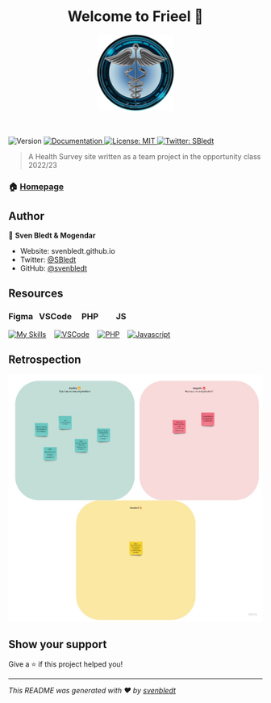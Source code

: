 <h1 align="center">Welcome to Frieel 👋</h1>
<center><img width="30%" src="https://github.com/svenbledt/personalHealthSurvey/raw/master/img/logo.png"></center><br><br>
<p>
  <img alt="Version" src="https://img.shields.io/badge/version-1.0.0-blue.svg?cacheSeconds=2592000" />
  <a href="https://github.com/svenbledt/personalHealthSurvey#readme" target="_blank">
    <img alt="Documentation" src="https://img.shields.io/badge/documentation-yes-brightgreen.svg" />
  </a>
  <a href="https://github.com/svenbledt/personalHealthSurvey/blob/master/LICENSE" target="_blank">
    <img alt="License: MIT" src="https://img.shields.io/github/license/svenbledt/personalHealthSurvey" />
  </a>
  <a href="https://twitter.com/SBledt" target="_blank">
    <img alt="Twitter: SBledt" src="https://img.shields.io/twitter/follow/SBledt.svg?style=social" />
  </a>
</p>

> A Health Survey site written as a team project in the opportunity class 2022/23

### 🏠 [Homepage](https://github.com/svenbledt/personalHealthSurvey#readme)

## Author

👤 **Sven Bledt & Mogendar**

- Website: svenbledt.github.io
- Twitter: [@SBledt](https://twitter.com/SBledt)
- GitHub: [@svenbledt](https://github.com/svenbledt)

## Resources
### Figma&nbsp;&nbsp;&nbsp;VSCode&nbsp;&nbsp;&nbsp;&nbsp;&nbsp;PHP&nbsp;&nbsp;&nbsp;&nbsp;&nbsp;&nbsp;&nbsp;&nbsp;&nbsp;JS
[![My Skills](https://skillicons.dev/icons?i=figma&theme=dark)](https://www.figma.com/file/6sSx8GKmWpXVh8UONev9ZI/Gesundheits-Seite?node-id=0%3A1&t=XgXWG4IIqRusowsD-1)&nbsp;&nbsp;&nbsp;
[![VSCode](https://skillicons.dev/icons?i=vscode)](https://code.visualstudio.com/)&nbsp;&nbsp;&nbsp;
[![PHP](https://skillicons.dev/icons?i=php)](https://php.net)&nbsp;&nbsp;&nbsp;
[![Javascript](https://skillicons.dev/icons?i=js)](https://https://www.javascript.com/)


## Retrospection

[![Retro](https://github.com/svenbledt/personalHealthSurvey/blob/master/Retrospection%20Project%20Dani%20&%20Sven.jpg?raw=true)](https://miro.com/app/board/uXjVPw5ltVs=/?share_link_id=108063928459)

## Show your support

Give a ⭐️ if this project helped you!

---

_This README was generated with ❤️ by [svenbledt](https://github.com/svenbledt)_
